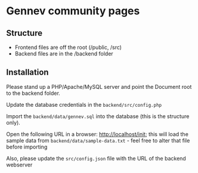 # Gennev community pages
## Structure
* Frontend files are off the root (/public, /src)
* Backend files are in the /backend folder

## Installation
Please stand up a PHP/Apache/MySQL server and point the Document root to the backend folder.

Update the database credentials in the `backend/src/config.php`

Import the `backend/data/gennev.sql` into the database (this is the structure only).

Open the following URL in a browser: <http://localhost/init>; 
 this will load the sample data from `backend/data/sample-data.txt` - feel free to alter that file before importing

Also, please update the `src/config.json` file with the URL of the backend webserver 

